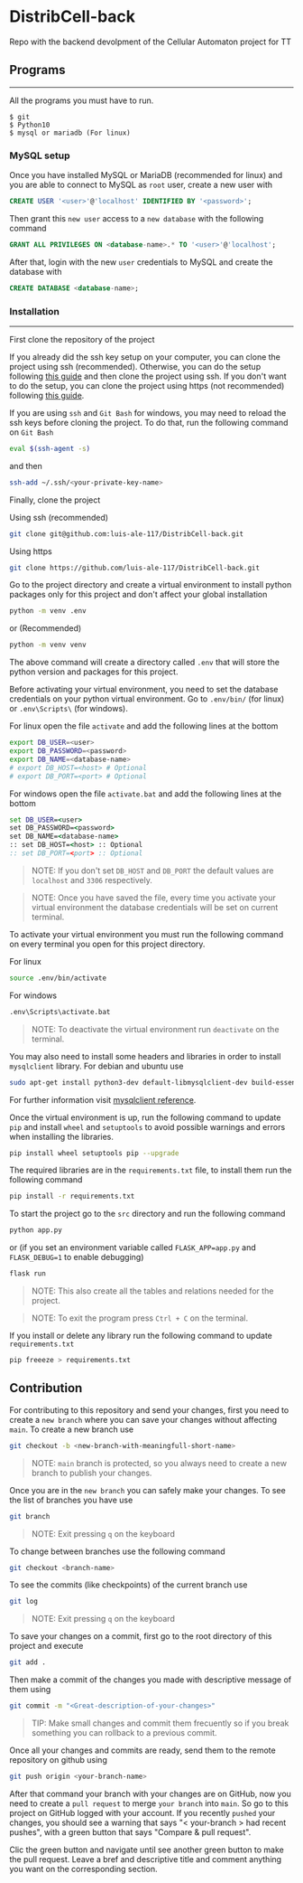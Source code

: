 # DistribCell-back
Repo with the backend devolpment of the Cellular Automaton project for TT

## Programs
***
All the programs you must have to run.
```
$ git
$ Python10
$ mysql or mariadb (For linux)
```
### MySQL setup
Once you have installed MySQL or MariaDB (recommended for linux) and you are able to connect to MySQL as `root` user, create a new user with
```sql
CREATE USER '<user>'@'localhost' IDENTIFIED BY '<password>';
```
Then grant this `new user` access to a `new database` with the following command
```sql
GRANT ALL PRIVILEGES ON <database-name>.* TO '<user>'@'localhost';
```
After that, login with the new `user` credentials to MySQL and create the database with
```sql
CREATE DATABASE <database-name>; 
```
### Installation
***

First clone the repository of the project

If you already did the ssh key setup on your computer, you can clone the project using ssh (recommended). Otherwise, you can do the setup following [this guide](https://docs.github.com/en/authentication/connecting-to-github-with-ssh/generating-a-new-ssh-key-and-adding-it-to-the-ssh-agent) and then clone the project using ssh. If you don't want to do the setup, you can clone the project using https (not recommended) following [this guide](https://gitprotect.io/blog/how-to-clone-using-https-in-git/).

If you are using `ssh` and `Git Bash` for windows, you may need to reload the ssh keys before cloning the project. To do that, run the following command on `Git Bash`
```bash
eval $(ssh-agent -s)
```
and then
```bash
ssh-add ~/.ssh/<your-private-key-name>
```

Finally, clone the project

Using ssh (recommended)
```bash
git clone git@github.com:luis-ale-117/DistribCell-back.git
```
Using https
```bash
git clone https://github.com/luis-ale-117/DistribCell-back.git
```
Go to the project directory and create a virtual environment to install python packages only for this project and don't affect your global installation
```bash
python -m venv .env
```
or (Recommended)
```bash
python -m venv venv
```

The above command will create a directory called `.env` that will store the python version and packages for this project.

Before activating your virtual environment, you need to set the database credentials on your python virtual environment. Go to `.env/bin/` (for linux) or `.env\Scripts\` (for windows). 

For linux open the file `activate` and add the following lines at the bottom
```bash
export DB_USER=<user>
export DB_PASSWORD=<password>
export DB_NAME=<database-name>
# export DB_HOST=<host> # Optional
# export DB_PORT=<port> # Optional
```
For windows open the file `activate.bat` and add the following lines at the bottom
```cmd
set DB_USER=<user>
set DB_PASSWORD=<password>
set DB_NAME=<database-name>
:: set DB_HOST=<host> :: Optional
:: set DB_PORT=<port> :: Optional
```
> NOTE: If you don't set `DB_HOST` and `DB_PORT` the default values are `localhost` and `3306` respectively.

> NOTE: Once you have saved the file, every time you activate your virtual environment the database credentials will be set on current terminal.

To activate your virtual environment you must run the following command on every terminal you open for this project directory.

For linux
```bash
source .env/bin/activate
```
For windows
```cmd
.env\Scripts\activate.bat
```
> NOTE: To deactivate the virtual environment run `deactivate` on the terminal.

You may also need to install some headers and libraries in order to install `mysqlclient` library. For debian and ubuntu use
```bash
sudo apt-get install python3-dev default-libmysqlclient-dev build-essential
```
For further information visit [mysqlclient reference](https://pypi.org/project/mysqlclient/).

Once the virtual environment is up, run the following command to update `pip` and install `wheel` and `setuptools` to avoid possible warnings and errors when installing the libraries.
```bash
pip install wheel setuptools pip --upgrade
```
The required libraries are in the `requirements.txt` file, to install them run the following command
```bash
pip install -r requirements.txt
```
To start the project go to the `src` directory and run the following command
```bash
python app.py
```
or (if you set an environment variable called `FLASK_APP=app.py` and `FLASK_DEBUG=1` to enable debugging)
```bash
flask run
```
> NOTE: This also create all the tables and relations needed for the project.

> NOTE: To exit the program press `Ctrl + C` on the terminal.

If you install or delete any library run the following command to update `requirements.txt`
```bash
pip freeeze > requirements.txt
```

## Contribution
For contributing to this repository and send your changes, first you need to create a `new branch` where you can save your changes without affecting `main`. To create a new branch use
```bash
git checkout -b <new-branch-with-meaningfull-short-name>
```
> NOTE: `main` branch is protected, so you always need to create a new branch to publish your changes.

Once you are in the `new branch` you can safely make your changes.
To see the list of branches you have use
```bash
git branch
```
> NOTE: Exit pressing `q` on the keyboard

To change between branches use the following command
```bash
git checkout <branch-name>
```
To see the commits (like checkpoints) of the current branch use
```bash
git log
```
> NOTE: Exit pressing `q` on the keyboard

To save your changes on a commit, first go to the root directory of this project and execute
```bash
git add .
```
Then make a commit of the changes you made with descriptive message of them using
```bash
git commit -m "<Great-description-of-your-changes>"
```
> TIP: Make small changes and commit them frecuently so if you break something you can rollback to a previous commit.

Once all your changes and commits are ready, send them to the remote repository on github using
```bash
git push origin <your-branch-name>
```
After that command your branch with your changes are on GitHub, now you need to create a `pull request` to merge `your branch` into `main`. So go to this project on GitHub logged with your account. If you recently `pushed` your changes, you should see a warning that says "< your-branch > had recent pushes", with a green button that says "Compare & pull request".

Clic the green button and navigate until see another green button to make the pull request. Leave a bref and descriptive title and comment anything you want on the corresponding section.